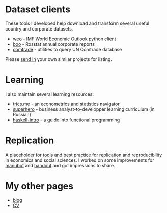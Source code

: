 # Dataset clients 

These tools I developed help download and 
transform several useful country and corporate datasets.

- [weo](https://github.com/epogrebnyak/weo-reader) - IMF World Economic Outlook python client
- [boo](https://github.com/ru-corporate/boo) - Rosstat annual corporate reports 
- [comtrade](https://github.com/ru-corporate/comtrade) - utilities to query UN Comtrade database

Please [send in](https://epogrebnyak.github.io/#about) your own similar projects for listing.

# Learning

I alsо maintain several learning resources:

- [trics.me](https://trics.me) - an econometrics and statistics navigator
- [superhero](https://github.com/epogrebnyak/superhero) - business analyst-to-developper learning curriculum (in Russian)
- [haskell-intro](http://tinyurl.com/haskell-intro) - a guide into functional programming

# Replication

A placeholder for tools and best practice for replication and reproducibility in economics and social sciences. I worked on some improvements for [manubot](https://manubot.org) and [handout](https://github.com/danijar/handout) and got impressions to share.

# My other pages

- [blog](https://epogrebnyak.github.io)
- [CV](https://epogrebnyak.github.io/cv/)
